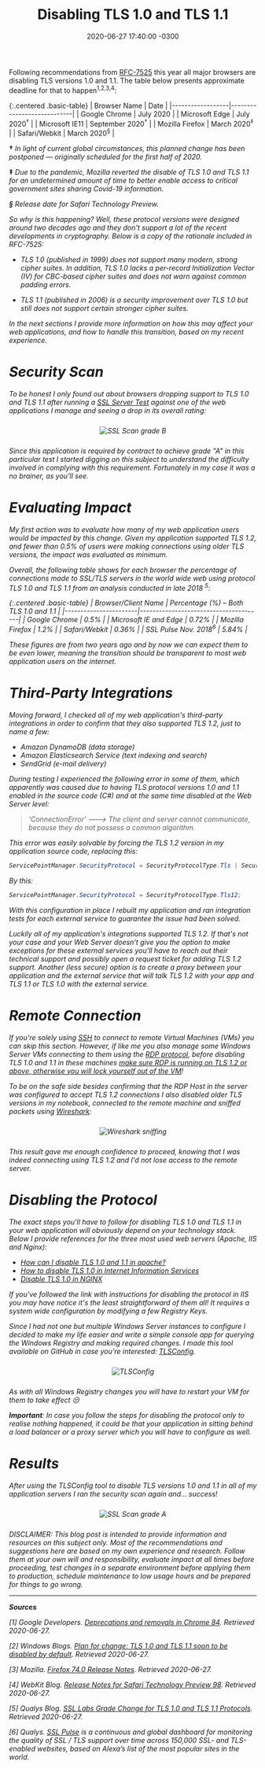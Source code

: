 ﻿---
layout: post
title: "Disabling TLS 1.0 and TLS 1.1"
date: 2020-06-27 17:40:00 -0300
tags: security system-administration
---

Following recommendations from [RFC-7525](https://tools.ietf.org/html/rfc7525) this year all major browsers are disabling TLS versions 1.0 and 1.1. The table below presents approximate deadline for that to happen<sup>1,2,3,4</sup>:

{:.centered .basic-table}
| Browser Name     | Date                       |
|------------------|----------------------------|
| Google Chrome    | July 2020                  |
| Microsoft Edge   | July 2020<sup>†</sup>      |
| Microsoft IE11   | September 2020<sup>†</sup> |
| Mozilla Firefox  | March 2020<sup>‡</sup>     |
| Safari/Webkit    | March 2020<sup>§</sup>     |

<b>†</b> <i>In light of current global circumstances, this planned change has been postponed — originally scheduled for the first half of 2020.</i>

<b>‡</b> <i>Due to the pandemic, Mozilla reverted the disable of TLS 1.0 and TLS 1.1 for an undetermined amount of time to better enable access to critical government sites sharing Covid-19 information.<i>

<b>§</b> <i>Release date for Safari Technology Preview.</i>

So why is this happening? Well, these protocol versions were designed around two decades ago and they don't support a lot of the recent developments in cryptography. Below is a copy of the rationale included in RFC-7525:

* TLS 1.0 (published in 1999) does not support many modern, strong cipher suites.  In addition, TLS 1.0 lacks a per-record Initialization Vector (IV) for CBC-based cipher suites and does not warn against common padding errors.

* TLS 1.1 (published in 2006) is a security improvement over TLS 1.0 but still does not support certain stronger cipher suites.

In the next sections I provide more information on how this may affect your web applications, and how to handle this transition, based on my recent experience.

Security Scan
============

To be honest I only found out about browsers dropping support to TLS 1.0 and TLS 1.1 after running a [SSL Server Test](https://www.ssllabs.com/ssltest) against one of the web applications I manage and seeing a drop in its overall rating:

<p align="center">
  <img style="max-width: 100%; max-height: 250px; margin: 10px 0" src="{{ site.baseurl }}/images/p20/ssl_scan_B.PNG" alt="SSL Scan grade B"/>
</p>

Since this application is required by contract to achieve grade "A" in this particular test I started digging on this subject to understand the difficulty involved in complying with this requirement. Fortunately in my case it was a no brainer, as you'll see.

Evaluating Impact
============

My first action was to evaluate how many of my web application users would be impacted by this change. Given my application supported TLS 1.2, and fewer than 0.5% of users were making connections using older TLS versions, the impact was evaluated as minimum.

Overall, the following table shows for each browser the percentage of connections made to SSL/TLS servers in the world wide web using protocol TLS 1.0 and TLS 1.1 from an analysis conducted in late 2018 <sup>5</sup>:

{:.centered .basic-table}
| Browser/Client Name   | Percentage (%) – Both TLS 1.0 and 1.1 |
|-----------------------|---------------------------------------|
| Google Chrome         | 0.5%                                  |
| Microsoft IE and Edge | 0.72%                                 |
| Mozilla Firefox       | 1.2%                                  |
| Safari/Webkit         | 0.36%                                 |
| SSL Pulse Nov. 2018<sup>6</sup> | 5.84%                       |

These figures are from two years ago and by now we can expect them to be even lower, meaning the transition should be transparent to most web application users on the internet.

Third-Party Integrations
============

Moving forward, I checked all of my web application's third-party integrations in order to confirm that they also supported TLS 1.2, just to name a few:

* Amazon DynamoDB (data storage)
* Amazon Elasticsearch Service (text indexing and search)
* SendGrid (e-mail delivery)

During testing I experienced the following error in some of them, which apparently was caused due to having TLS protocol versions 1.0 and 1.1 enabled in the source code (C#) and at the same time disabled at the Web Server level:

> 'ConnectionError' ---> The client and server cannot communicate, because they do not possess a common algorithm.

This error was easily solvable by forcing the TLS 1.2 version in my application source code, replacing this:

```csharp
ServicePointManager.SecurityProtocol = SecurityProtocolType.Tls | SecurityProtocolType.Tls11 | SecurityProtocolType.Tls12;
```

By this:

```csharp
ServicePointManager.SecurityProtocol = SecurityProtocolType.Tls12;
```

With this configuration in place I rebuilt my application and ran integration tests for each external service to guarantee the issue had been solved.

Luckily all of my application's integrations supported TLS 1.2. If that's not your case and your Web Server doesn't give you the option to make exceptions for these external services you'll have to reach out their technical support and possibly open a request ticket for adding TLS 1.2 support. Another (less secure) option is to create a proxy between your application and the external service that will talk TLS 1.2 with your app and TLS 1.1 or TLS 1.0 with the external service. 

Remote Connection
============

If you're solely using [SSH](https://en.wikipedia.org/wiki/Secure_Shell) to connect to remote Virtual Machines (VMs) you can skip this section. However, if like me you also manage some Windows Server VMs connecting to them using the [RDP protocol](https://en.wikipedia.org/wiki/Remote_Desktop_Protocol), before disabling TLS 1.0 and 1.1 in these machines <u>make sure RDP is running on TLS 1.2 or above, otherwise you will lock yourself out of the VM</u>!

To be on the safe side besides confirming that the RDP Host in the server was configured to accept TLS 1.2 connections I also disabled older TLS versions in my notebook, connected to the remote machine and sniffed packets using [Wireshark](https://www.wireshark.org/):

<p align="center">
  <img style="max-width: 100%; max-height: 250px; margin: 10px 0" src="{{ site.baseurl }}/images/p20/wireshark_packets.png" alt="Wireshark sniffing"/>
</p>

This result gave me enough confidence to proceed, knowing that I was indeed connecting using TLS 1.2 and I'd not lose access to the remote server.


Disabling the Protocol
============

The exact steps you'll have to follow for disabling TLS 1.0 and TLS 1.1 in your web application will obviously depend on your technology stack. Below I provide references for the three most used web servers (Apache, IIS and Nginx):

* [How can I disable TLS 1.0 and 1.1 in apache?](https://serverfault.com/questions/848177/how-can-i-disable-tls-1-0-and-1-1-in-apache)
* [How to disable TLS 1.0 in Internet Information Services](https://support.microsoft.com/en-us/help/187498/how-to-disable-pct-1-0-ssl-2-0-ssl-3-0-or-tls-1-0-in-internet-informat)
* [Disable TLS 1.0 in NGINX](https://serverfault.com/questions/704376/disable-tls-1-0-in-nginx)

If you've followed the link with instructions for disabling the protocol in IIS you may have notice it's the least straightforward of them all! It requires a system wide configuration by modifying a few Registry Keys.

Since I had not one but multiple Windows Server instances to configure I decided to make my life easier and write a simple console app for querying the Windows Registry and making required changes. I made this tool available on GitHub in case you're interested: [TLSConfig](https://github.com/TCGV/TLSConfig).

<p align="center">
  <img style="max-width: 100%; max-height: 250px; margin: 10px 0" src="{{ site.baseurl }}/images/p20/tlsconfig.png" alt="TLSConfig"/>
</p>

As with all Windows Registry changes you will have to restart your VM for them to take effect 😒

<b>Important</b>: In case you follow the steps for disabling the protocol only to realise nothing happened, it could be that your application in sitting behind a load balancer or a proxy server which you will have to configure as well.

Results
============

After using the TLSConfig tool to disable TLS versions 1.0 and 1.1 in all of my application servers I ran the security scan again and... success!

<p align="center">
  <img style="max-width: 100%; max-height: 250px; margin: 10px 0" src="{{ site.baseurl }}/images/p20/ssl_scan_A.PNG" alt="SSL Scan grade A"/>
</p>

<i>DISCLAIMER: This blog post is intended to provide information and resources on this subject only. Most of the recommendations and suggestions here are based on my own experience and research. Follow them at your own will and responsibility, evaluate impact at all times before proceeding, test changes in a separate environment before applying them to production, schedule maintenance to low usage hours and be prepared for things to go wrong.</i>

---

<b>Sources</b>

[1] Google Developers. [Deprecations and removals in Chrome 84](https://developers.google.com/web/updates/2020/05/chrome-84-deps-rems#remove_tls_10_and_tls_11). Retrieved 2020-06-27.

[2] Windows Blogs. [Plan for change: TLS 1.0 and TLS 1.1 soon to be disabled by default](https://blogs.windows.com/msedgedev/2020/03/31/tls-1-0-tls-1-1-schedule-update-edge-ie11/). Retrieved 2020-06-27.

[3] Mozilla. [Firefox 74.0 Release Notes](https://www.mozilla.org/en-US/firefox/74.0/releasenotes/). Retrieved 2020-06-27.

[4] WebKit Blog. [Release Notes for Safari Technology Preview 98](https://webkit.org/blog/9689/release-notes-for-safari-technology-preview-98/). Retrieved 2020-06-27.

[5] Qualys Blog. [SSL Labs Grade Change for TLS 1.0 and TLS 1.1 Protocols](https://blog.qualys.com/ssllabs/2018/11/19/grade-change-for-tls-1-0-and-tls-1-1-protocols). Retrieved 2020-06-27.

[6] Qualys. [SSL Pulse](https://www.ssllabs.com/ssl-pulse/) is a continuous and global dashboard for monitoring the quality of SSL / TLS support over time across 150,000 SSL- and TLS-enabled websites, based on Alexa’s list of the most popular sites in the world.